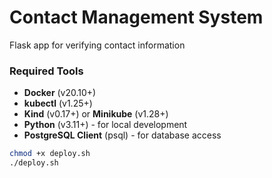 # Contact Management System

Flask app for verifying contact information


### Required Tools

- **Docker** (v20.10+)
- **kubectl** (v1.25+)
- **Kind** (v0.17+) or **Minikube** (v1.28+)
- **Python** (v3.11+) - for local development
- **PostgreSQL Client** (psql) - for database access


```bash
chmod +x deploy.sh
./deploy.sh
```